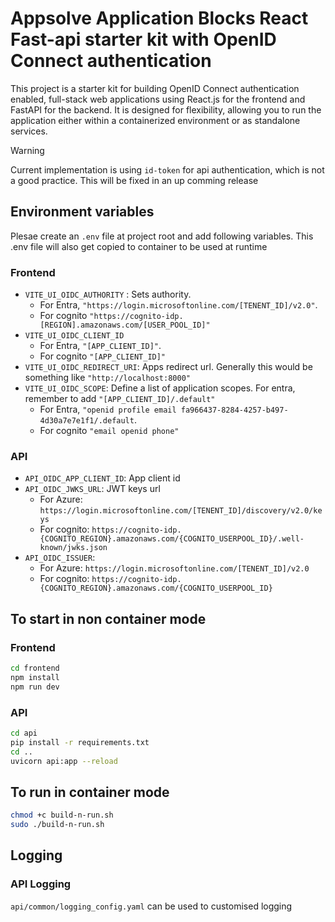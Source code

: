 # Appsolve Application Blocks React Fast-api starter kit with OpenID Connect authentication

This project is a starter kit for building OpenID Connect authentication enabled, full-stack web applications using React.js for the frontend and FastAPI for the backend. It is designed for flexibility, allowing you to run the application either within a containerized environment or as standalone services.

> [!WARNING]  
> Current implementation is using `id-token` for api authentication, which is not a good practice. This will be fixed in an up comming release

## Environment variables

Plesae create an `.env` file at project root and add following variables. This .env file will also get copied to container to be used at runtime

### Frontend
* `VITE_UI_OIDC_AUTHORITY` : Sets authority. 
    * For Entra, `"https://login.microsoftonline.com/[TENENT_ID]/v2.0"`. 
    * For cognito `"https://cognito-idp.[REGION].amazonaws.com/[USER_POOL_ID]"`
* `VITE_UI_OIDC_CLIENT_ID`
    * For Entra, `"[APP_CLIENT_ID]"`. 
    * For cognito `"[APP_CLIENT_ID]"`    
* `VITE_UI_OIDC_REDIRECT_URI`: Apps redirect url. Generally this would be something like `"http://localhost:8000"`    
* `VITE_UI_OIDC_SCOPE`: Define a list of application scopes. For entra, remember to add `"[APP_CLIENT_ID]/.default"`
    * For Entra, `"openid profile email fa966437-8284-4257-b497-4d30a7e7e1f1/.default`. 
    * For cognito `"email openid phone"` 

### API
* `API_OIDC_APP_CLIENT_ID`: App client id
* `API_OIDC_JWKS_URL`: JWT keys url
    * For Azure: `https://login.microsoftonline.com/[TENENT_ID]/discovery/v2.0/keys`
    * For cognito: `https://cognito-idp.{COGNITO_REGION}.amazonaws.com/{COGNITO_USERPOOL_ID}/.well-known/jwks.json`
* `API_OIDC_ISSUER`:
    * For Azure: `https://login.microsoftonline.com/[TENENT_ID]/v2.0`
    * For cognito: `https://cognito-idp.{COGNITO_REGION}.amazonaws.com/{COGNITO_USERPOOL_ID}` 


## To start in non container mode
### Frontend
```bash
cd frontend
npm install
npm run dev
```

### API
```bash
cd api
pip install -r requirements.txt
cd ..
uvicorn api:app --reload
```

## To run in container mode
```bash
chmod +c build-n-run.sh
sudo ./build-n-run.sh
```

## Logging
### API Logging
`api/common/logging_config.yaml` can be used to customised logging

